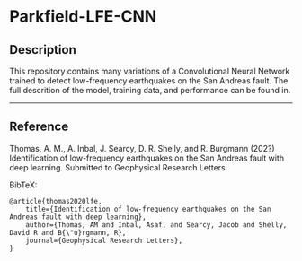 # Parkfield-LFE-CNN

## Description

This repository contains many variations of a Convolutional Neural Network trained to detect low-frequency earthquakes on the San Andreas fault.  The full descrition of the model, training data, and performance can be found in.

-------------
## Reference

Thomas, A. M., A. Inbal, J. Searcy, D. R. Shelly, and R. Burgmann (202?) Identification of low-frequency earthquakes on the San Andreas fault with deep learning. Submitted to Geophysical Research Letters.

BibTeX:

    @article{thomas2020lfe,
        title={Identification of low-frequency earthquakes on the San Andreas fault with deep learning},
        author={Thomas, AM and Inbal, Asaf, and Searcy, Jacob and Shelly, David R and B{\"u}rgmann, R},
        journal={Geophysical Research Letters},
    }
